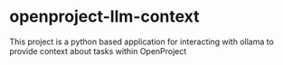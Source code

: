 # openproject-llm-context
This project is a python based application for interacting with ollama to provide context about tasks within OpenProject
